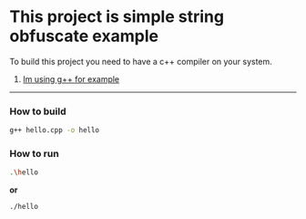 # This project is simple string obfuscate example

To build this project you need to have a c++ compiler on your system.
1. [Im using g++ for example](https://gcc.gnu.org)
____________________________________________________________________

### How to build

```bash
g++ hello.cpp -o hello
```

### How to run

```bash
.\hello
```
**or**
```bash
./hello
```

